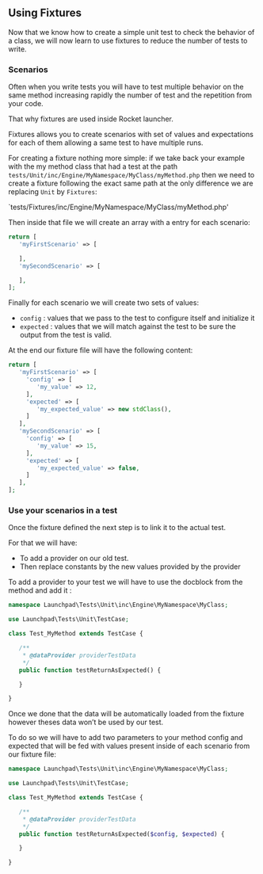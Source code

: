 ## Using Fixtures

Now that we know how to create a simple unit test to check the behavior of a class, we will now learn to use fixtures to reduce the number of tests to write.

### Scenarios

Often  when you write tests you will have to test multiple behavior on the same method increasing rapidly the number of test and the repetition from your code.

That why fixtures are used inside Rocket launcher. 

Fixtures allows you to create scenarios with set of values and expectations for each of them allowing a same test to have multiple runs. 

For creating a fixture nothing more simple: 
if we take back your example with the my method class that had a test at the path `tests/Unit/inc/Engine/MyNamespace/MyClass/myMethod.php` then we need to create a fixture following the exact same path at the only difference we are replacing `Unit` by `Fixtures`: 

`tests/Fixtures/inc/Engine/MyNamespace/MyClass/myMethod.php'

Then inside that file we will create an array with a entry for each scenario:

```php
return [
   'myFirstScenario' => [

   ],
   'mySecondScenario' => [

   ],
];
```


Finally for each scenario we will create two sets of values:

- `config` : values that we pass to the test to configure itself and initialize it
- `expected` : values that we will match against the test to be sure the output from the test is valid.

At the end our fixture file will have the following content:
```php
return [
   'myFirstScenario' => [
     'config' => [
        'my_value' => 12,
     ],
     'expected' => [
        'my_expected_value' => new stdClass(),
     ]
   ],
   'mySecondScenario' => [
     'config' => [
        'my_value' => 15,
     ],
     'expected' => [
        'my_expected_value' => false,
     ]
   ],
];
```

### Use your scenarios in a test

Once the fixture defined the next step is to link it to the actual test.

For that we will have:

- To add a provider on our old test.
- Then replace constants by the new values provided by the provider

To add a provider to your test we will have to use the docblock from the method and add it :

```php
namespace Launchpad\Tests\Unit\inc\Engine\MyNamespace\MyClass;

use Launchpad\Tests\Unit\TestCase;

class Test_MyMethod extends TestCase {

   /**
    * @dataProvider providerTestData
    */
   public function testReturnAsExpected() {

   }

}
```

Once we done that the data will be automatically loaded from the fixture however theses data won’t be used by our test.

To do so we will have to add two parameters to your method config and expected that will be fed with values present inside of each scenario from our fixture file:

```php
namespace Launchpad\Tests\Unit\inc\Engine\MyNamespace\MyClass;

use Launchpad\Tests\Unit\TestCase;

class Test_MyMethod extends TestCase {

   /**
    * @dataProvider providerTestData
    */
   public function testReturnAsExpected($config, $expected) {

   }

}
```
